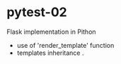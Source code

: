 # pytest-02
Flask implementation in Pithon
- use of 'render_template' function
- templates inheritance
.


